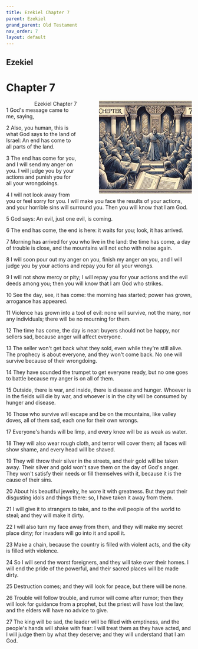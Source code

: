 ```yaml
---
title: Ezekiel Chapter 7
parent: Ezekiel
grand_parent: Old Testament
nav_order: 7
layout: default
---
```


## Ezekiel

# Chapter 7

<div style="clear: both; text-align: right;">
    <img src="/assets/Image/Ezekiel/500/7.jpg" alt="Ezekiel Chapter 7" class="chapter-image" style="max-width: 50%; height: auto; float: right; margin: 0 0 10px 10px; padding-left: 10%;">
    <figcaption style="font-size: 14px;">Ezekiel Chapter 7</figcaption>
</div>
1 God's message came to me, saying,

2 Also, you human, this is what God says to the land of Israel: An end has come to all parts of the land.

3 The end has come for you, and I will send my anger on you. I will judge you by your actions and punish you for all your wrongdoings.

4 I will not look away from you or feel sorry for you. I will make you face the results of your actions, and your horrible sins will surround you. Then you will know that I am God.

5 God says: An evil, just one evil, is coming.

6 The end has come, the end is here: it waits for you; look, it has arrived.

7 Morning has arrived for you who live in the land: the time has come, a day of trouble is close, and the mountains will not echo with noise again.

8 I will soon pour out my anger on you, finish my anger on you, and I will judge you by your actions and repay you for all your wrongs.

9 I will not show mercy or pity; I will repay you for your actions and the evil deeds among you; then you will know that I am God who strikes.

10 See the day, see, it has come: the morning has started; power has grown, arrogance has appeared.

11 Violence has grown into a tool of evil: none will survive, not the many, nor any individuals; there will be no mourning for them.

12 The time has come, the day is near: buyers should not be happy, nor sellers sad, because anger will affect everyone.

13 The seller won't get back what they sold, even while they're still alive. The prophecy is about everyone, and they won't come back. No one will survive because of their wrongdoing.

14 They have sounded the trumpet to get everyone ready, but no one goes to battle because my anger is on all of them.

15 Outside, there is war, and inside, there is disease and hunger. Whoever is in the fields will die by war, and whoever is in the city will be consumed by hunger and disease.

16 Those who survive will escape and be on the mountains, like valley doves, all of them sad, each one for their own wrongs.

17 Everyone's hands will be limp, and every knee will be as weak as water.

18 They will also wear rough cloth, and terror will cover them; all faces will show shame, and every head will be shaved.

19 They will throw their silver in the streets, and their gold will be taken away. Their silver and gold won't save them on the day of God's anger. They won't satisfy their needs or fill themselves with it, because it is the cause of their sins.

20 About his beautiful jewelry, he wore it with greatness. But they put their disgusting idols and things there: so, I have taken it away from them.

21 I will give it to strangers to take, and to the evil people of the world to steal; and they will make it dirty.

22 I will also turn my face away from them, and they will make my secret place dirty; for invaders will go into it and spoil it.

23 Make a chain, because the country is filled with violent acts, and the city is filled with violence.

24 So I will send the worst foreigners, and they will take over their homes. I will end the pride of the powerful, and their sacred places will be made dirty.

25 Destruction comes; and they will look for peace, but there will be none.

26 Trouble will follow trouble, and rumor will come after rumor; then they will look for guidance from a prophet, but the priest will have lost the law, and the elders will have no advice to give.

27 The king will be sad, the leader will be filled with emptiness, and the people's hands will shake with fear: I will treat them as they have acted, and I will judge them by what they deserve; and they will understand that I am God.


